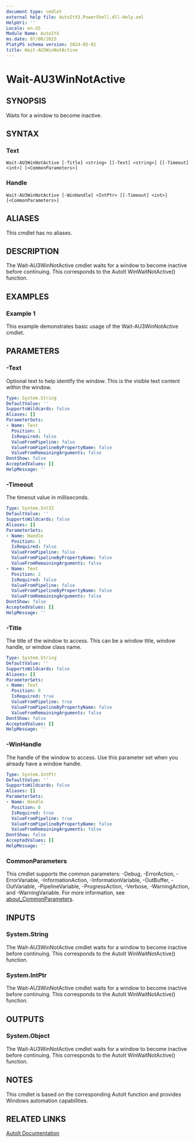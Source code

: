 ```yaml
---
document type: cmdlet
external help file: AutoItX3.PowerShell.dll-Help.xml
HelpUri: ''
Locale: en-US
Module Name: AutoItX
ms.date: 07/08/2025
PlatyPS schema version: 2024-05-01
title: Wait-AU3WinNotActive
---
```


# Wait-AU3WinNotActive

## SYNOPSIS

Waits for a window to become inactive.

## SYNTAX

### Text

```
Wait-AU3WinNotActive [-Title] <string> [[-Text] <string>] [[-Timeout] <int>] [<CommonParameters>]
```

### Handle

```
Wait-AU3WinNotActive [-WinHandle] <IntPtr> [[-Timeout] <int>] [<CommonParameters>]
```

## ALIASES

This cmdlet has no aliases.

## DESCRIPTION

The Wait-AU3WinNotActive cmdlet waits for a window to become inactive before continuing. This corresponds to the AutoIt WinWaitNotActive() function.

## EXAMPLES

### Example 1

This example demonstrates basic usage of the Wait-AU3WinNotActive cmdlet.

## PARAMETERS

### -Text

Optional text to help identify the window. This is the visible text content within the window.

```yaml
Type: System.String
DefaultValue: ''
SupportsWildcards: false
Aliases: []
ParameterSets:
- Name: Text
  Position: 1
  IsRequired: false
  ValueFromPipeline: false
  ValueFromPipelineByPropertyName: false
  ValueFromRemainingArguments: false
DontShow: false
AcceptedValues: []
HelpMessage: ''
```

### -Timeout

The timeout value in milliseconds.

```yaml
Type: System.Int32
DefaultValue: ''
SupportsWildcards: false
Aliases: []
ParameterSets:
- Name: Handle
  Position: 1
  IsRequired: false
  ValueFromPipeline: false
  ValueFromPipelineByPropertyName: false
  ValueFromRemainingArguments: false
- Name: Text
  Position: 2
  IsRequired: false
  ValueFromPipeline: false
  ValueFromPipelineByPropertyName: false
  ValueFromRemainingArguments: false
DontShow: false
AcceptedValues: []
HelpMessage: ''
```

### -Title

The title of the window to access. This can be a window title, window handle, or window class name.

```yaml
Type: System.String
DefaultValue: ''
SupportsWildcards: false
Aliases: []
ParameterSets:
- Name: Text
  Position: 0
  IsRequired: true
  ValueFromPipeline: true
  ValueFromPipelineByPropertyName: false
  ValueFromRemainingArguments: false
DontShow: false
AcceptedValues: []
HelpMessage: ''
```

### -WinHandle

The handle of the window to access. Use this parameter set when you already have a window handle.

```yaml
Type: System.IntPtr
DefaultValue: ''
SupportsWildcards: false
Aliases: []
ParameterSets:
- Name: Handle
  Position: 0
  IsRequired: true
  ValueFromPipeline: true
  ValueFromPipelineByPropertyName: false
  ValueFromRemainingArguments: false
DontShow: false
AcceptedValues: []
HelpMessage: ''
```

### CommonParameters

This cmdlet supports the common parameters: -Debug, -ErrorAction, -ErrorVariable,
-InformationAction, -InformationVariable, -OutBuffer, -OutVariable, -PipelineVariable,
-ProgressAction, -Verbose, -WarningAction, and -WarningVariable. For more information, see
[about_CommonParameters](https://go.microsoft.com/fwlink/?LinkID=113216).

## INPUTS

### System.String

The Wait-AU3WinNotActive cmdlet waits for a window to become inactive before continuing. This corresponds to the AutoIt WinWaitNotActive() function.

### System.IntPtr

The Wait-AU3WinNotActive cmdlet waits for a window to become inactive before continuing. This corresponds to the AutoIt WinWaitNotActive() function.

## OUTPUTS

### System.Object

The Wait-AU3WinNotActive cmdlet waits for a window to become inactive before continuing. This corresponds to the AutoIt WinWaitNotActive() function.

## NOTES

This cmdlet is based on the corresponding AutoIt function and provides Windows automation capabilities.

## RELATED LINKS

[AutoIt Documentation](https://www.autoitscript.com/autoit3/docs/)












